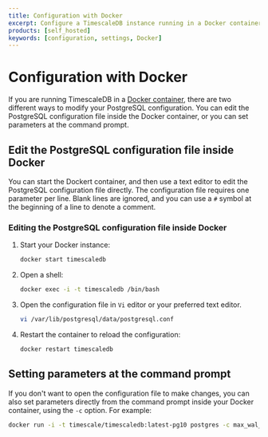 ```yaml
---
title: Configuration with Docker
excerpt: Configure a TimescaleDB instance running in a Docker container
products: [self_hosted]
keywords: [configuration, settings, Docker]
---
```


# Configuration with Docker

If you are running TimescaleDB in a [Docker container][docker], there are two
different ways to modify your PostgreSQL configuration. You can edit the
PostgreSQL configuration file inside the Docker container, or you can set
parameters at the command prompt.

## Edit the PostgreSQL configuration file inside Docker

You can start the Dockert container, and then use a text editor to edit the
PostgreSQL configuration file directly. The configuration file requires one
parameter per line. Blank lines are ignored, and you can use a `#` symbol at the
beginning of a line to denote a comment.

<Procedure>

### Editing the PostgreSQL configuration file inside Docker

1.  Start your Docker instance:

    ```bash
    docker start timescaledb
    ```

1.  Open a shell:

    ```bash
    docker exec -i -t timescaledb /bin/bash
    ```

1.  Open the configuration file in `Vi` editor or your preferred text editor.

    ```bash
    vi /var/lib/postgresql/data/postgresql.conf
    ```

1.  Restart the container to reload the configuration:

    ```bash
    docker restart timescaledb
    ```

</Procedure>

## Setting parameters at the command prompt

If you don't want to open the configuration file to make changes, you can also
set parameters directly from the command prompt inside your Docker container,
using the `-c` option. For example:

```bash
docker run -i -t timescale/timescaledb:latest-pg10 postgres -c max_wal_size=2GB
```

[docker]: /self-hosted/latest/install/installation-docker/
